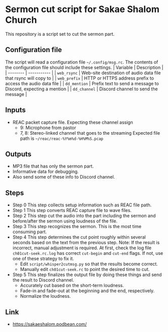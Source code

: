 # Sermon cut script for Sakae Shalom Church

This repository is a script set to cut the sermon part.

## Configuration file

The script will read a configuration file `~/.config/msg.rc`.
The contents of the configuration file should include these settings.
| Variable | Description |
| -------- | ----------- |
| `web_rsync` | Web-site destination of audio data file that rsync will copy to |
| `web_prefix` | HTTP or HTTPS address prefix to access the audio data file |
| `dd_mention` | Prefix text to send a message to Discord, expecting a mention |
| `dd_channel` | Discord channel to send the message |

## Inputs

- REAC packet capture file.
  Expecting these channel assign
  - 9: Microphone from pastor
  - 7, 8: Stereo-linked channel that goes to the streaming
  Expected file path is `~/reac/reac-%Y%m%d-%H%M%S.pcap`

## Outputs

- MP3 file that has only the sermon part.
- Informative data for debugging.
- Also send some of these info to Discord channel.

## Steps

- Step 0
  This step collects setup information such as REAC file path.
- Step 1
  This step converts REAC capture file to wave files.
- Step 2
  This step cut the audio into the part including the sermon and before/after the sermon using loudness of the file.
- Step 3
  This step recognizes the sermon. This is the most time consuming part.
- Step 4
  This step determines the cut point roughly within several seconds based on the text from the previous step.
  Note: If the result is incorrect, manual adjustment is required.
  At first, check the log file `ch01cut-seek.rc.log` has correct `cut-begin` and `cut-end` flags.
  If not, use one of these strategy to fix it.
  - Edit `script/whisper2cutmsg.py` so that the results become correct.
  - Manually edit `ch01cut-seek.rc` to point the desired time to cut.
- Step 5
  This step finalizes the output file by doing these things and send the result to Discord channel.
  - Accurately cut based on the short-term loudness.
  - Fade-in and fade-out at the beginning and the end, respectively.
  - Normalize the loudness.

## Link
- https://sakaeshalom.podbean.com/
